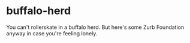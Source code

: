 # buffalo-herd

You can't rollerskate in a buffalo herd. But here's some Zurb Foundation anyway in case you're feeling lonely.
